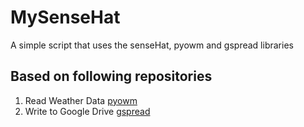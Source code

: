 # MySenseHat

A simple script that uses the senseHat, pyowm and gspread libraries

## Based on following repositories
1. Read Weather Data [pyowm](https://github.com/csparpa/pyowm)
2. Write to Google Drive [gspread](https://github.com/burnash/gspread)
